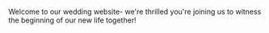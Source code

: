 Welcome to our wedding website- we're thrilled you're joining us to witness the beginning of our new life together!

